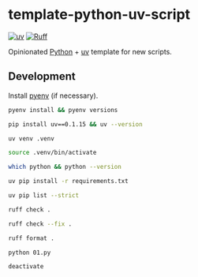 # template-python-uv-script

[![uv](https://img.shields.io/endpoint?url=https://raw.githubusercontent.com/astral-sh/uv/main/assets/badge/v0.json)](https://github.com/astral-sh/uv)
[![Ruff](https://img.shields.io/endpoint?url=https://raw.githubusercontent.com/astral-sh/ruff/main/assets/badge/v2.json)](https://github.com/astral-sh/ruff)

Opinionated [Python](https://www.python.org/) + [uv](https://github.com/astral-sh/uv) template for new scripts.

## Development

Install [pyenv](https://github.com/pyenv/pyenv) (if necessary).

```bash
pyenv install && pyenv versions
```

```bash
pip install uv==0.1.15 && uv --version
```

```bash
uv venv .venv
```

```bash
source .venv/bin/activate
```

```bash
which python && python --version
```

```bash
uv pip install -r requirements.txt
```

```bash
uv pip list --strict
```

```bash
ruff check .
```

```bash
ruff check --fix .
```

```bash
ruff format .
```

```bash
python 01.py
```

```bash
deactivate
```
